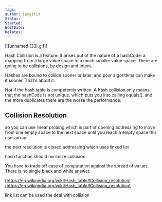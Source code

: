 ```yaml
---
tags: 
author: jacgit18
Status: 
Started: 
EditDate: 
Relates:
---
```

![[unnamed (33).gif]]

Hash Collision is a feature. It arises out of the nature of a hashCode: a mapping from a large value space to a much smaller value space. There are going to be collisions, by design and intent.  
  
Hashes are bound to collide sooner or later, and poor algorithms can make it sooner. That's about it.  
  
  
Not if the hash table is competently written. A hash collision only means that the hashCode is not unique, which puts you into calling equals(), and the more duplicates there are the worse the performance.  
  
Collision Resolution  
--------------  
so you can use linear probing which is part of opening addressing to move from one empty space to the next space until you reach a empty space this uses array  
  
the next resolution is closed addressing which uses linked list  
  
hash function should minimize collusion  
  
  
  
You have to trade off ease of computation against the spread of values. There is no single black and white answer.  
  
[https://en.wikipedia.org/wiki/Hash_table#Collision_resolution](https://en.wikipedia.org/wiki/Hash_table#Collision_resolution)  
  
link list can be used the deal with collision